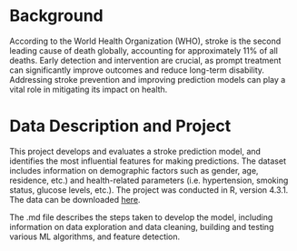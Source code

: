 # **Background**

According to the World Health Organization (WHO), stroke is the second leading cause of death globally, accounting for approximately 11% of all deaths. Early detection and intervention are crucial, as prompt treatment can significantly improve outcomes and reduce long-term disability. Addressing stroke prevention and improving prediction models can play a vital role in mitigating its impact on health.

# **Data Description and Project**

This project develops and evaluates a stroke prediction model, and identifies the most influential features for making predictions. The dataset includes information on demographic factors such as gender, age, residence, etc.) and health-related parameters (i.e. hypertension, smoking status, glucose levels, etc.). The project was conducted in R, version 4.3.1. The data can be downloaded [here](https://www.kaggle.com/datasets/fedesoriano/stroke-prediction-dataset).

The .md file describes the steps taken to develop the model, including information on data exploration and data cleaning, building and testing various ML algorithms, and feature detection. 


